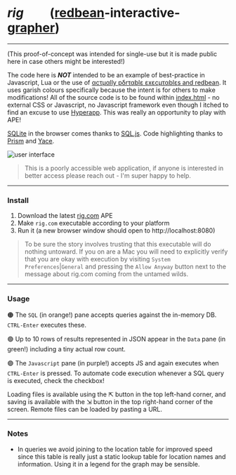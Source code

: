 
# _rig_    &nbsp;&nbsp;&nbsp;&nbsp;&nbsp;&nbsp;&nbsp;   ([redbean](https://justine.lol/redbean/)-interactive-[grapher](https://www.chartjs.org/))
---

(This proof-of-concept was intended for single-use but it is made public here in case others might be interested!)

The code here is ___NOT___ intended to be an example of best-practice in Javascript, Lua or the use of [αcτµαlly pδrταblε εxεcµταblεs and redbean](https://justine.lol/ape.html). It uses garish colours specifically because the intent is for others to make modifications! All of the source code is to be found within [index.html](https://github.com/cdrubin/rig/blob/main/index.html) - no external CSS or Javascript, no Javascript framework even though I itched to find an excuse to use [Hyperapp](https://github.com/jorgebucaran/hyperapp). This was really an opportunity to play with APE! 

[SQLite](SQLite) in the browser comes thanks to [SQL.js](https://github.com/sql-js/sql.js). Code highlighting thanks to [Prism](https://prismjs.com/) and [Yace](https://github.com/petersolopov/yace). 

![user interface](https://user-images.githubusercontent.com/232306/119274102-47fe9d00-bbdc-11eb-929a-a846bd5e3ac7.png)

> This is a poorly accessible web application, if anyone is interested in better access please reach out - I'm super happy to help.

---
### Install

1. Download the latest [rig.com](https://github.com/cdrubin/rig/releases/download/1.0/rig.com) APE 
2. Make ```rig.com``` executable according to your platform
3. Run it (a new browser window should open to http://localhost:8080)

> To be sure the story involves trusting that this executable will do nothing untoward. If you on are a Mac you will need to explicitly verify that you are okay with execution by visiting ```System Preferences```|```General``` and pressing the ```Allow Anyway``` button next to the message about rig.com coming from the untamed wilds. 

---
### Usage 

🟠 The ```SQL``` (in orange!) pane accepts queries against the in-memory DB. ```CTRL-Enter``` executes these. 

🟢 Up to 10 rows of results represented in JSON appear in the ```Data``` pane (in green!) including a tiny actual row count. 

🟣 The ```Javascript``` pane (in purple!) accepts JS and again executes when ```CTRL-Enter``` is pressed. To automate code execution whenever a SQL query is executed, check the checkbox!

Loading files is available using the ⇱ button in the top left-hand corner, and saving is available with the ⇲ button in the top right-hand corner of the screen. Remote files can be loaded by pasting a URL.

---
### Notes

 - In queries we avoid joining to the location table for improved speed since this table is really just a static lookup table for location names and information. Using it in a legend for the graph may be sensible. 
